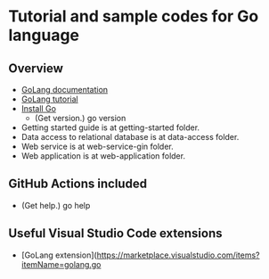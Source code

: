 # Tutorial and sample codes for Go language

## Overview

- [GoLang documentation](https://golang.org/doc/)
- [GoLang tutorial](https://golang.org/doc/tutorial/)
- [Install Go](https://golang.org/doc/install)
   - (Get version.) go version
- Getting started guide is at getting-started folder.
- Data access to relational database is at data-access folder.
- Web service is at web-service-gin folder.
- Web application is at web-application folder.

## GitHub Actions included

- (Get help.) go help

## Useful Visual Studio Code extensions

- [GoLang extension](https://marketplace.visualstudio.com/items?itemName=golang.go
